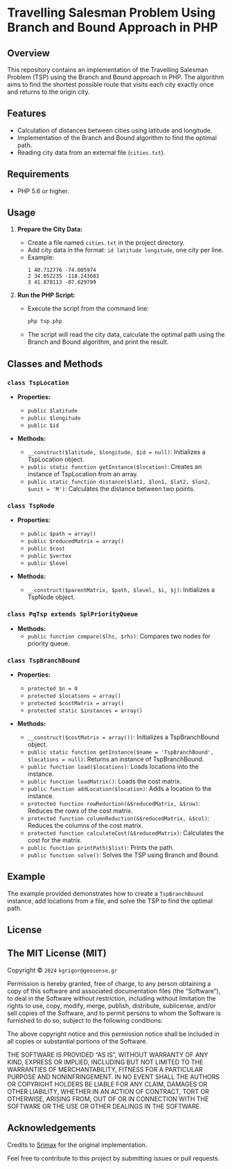 # Travelling Salesman Problem Using Branch and Bound Approach in PHP

## Overview

This repository contains an implementation of the Travelling Salesman Problem (TSP) using the Branch and Bound approach in PHP. The algorithm aims to find the shortest possible route that visits each city exactly once and returns to the origin city. 

## Features

- Calculation of distances between cities using latitude and longitude.
- Implementation of the Branch and Bound algorithm to find the optimal path.
- Reading city data from an external file (`cities.txt`).

## Requirements

- PHP 5.6 or higher.

## Usage

1. **Prepare the City Data:**
    - Create a file named `cities.txt` in the project directory.
    - Add city data in the format: `id latitude longitude`, one city per line.
    - Example:
      ```
      1 40.712776 -74.005974
      2 34.052235 -118.243683
      3 41.878113 -87.629799
      ```

2. **Run the PHP Script:**
    - Execute the script from the command line:
      ```sh
      php tsp.php
      ```
    - The script will read the city data, calculate the optimal path using the Branch and Bound algorithm, and print the result.

## Classes and Methods

### `class TspLocation`

- **Properties:**
  - `public $latitude`
  - `public $longitude`
  - `public $id`

- **Methods:**
  - `__construct($latitude, $longitude, $id = null)`: Initializes a TspLocation object.
  - `public static function getInstance($location)`: Creates an instance of TspLocation from an array.
  - `public static function distance($lat1, $lon1, $lat2, $lon2, $unit = 'M')`: Calculates the distance between two points.

### `class TspNode`

- **Properties:**
  - `public $path = array()`
  - `public $reducedMatrix = array()`
  - `public $cost`
  - `public $vertex`
  - `public $level`

- **Methods:**
  - `__construct($parentMatrix, $path, $level, $i, $j)`: Initializes a TspNode object.

### `class PqTsp extends SplPriorityQueue`

- **Methods:**
  - `public function compare($lhs, $rhs)`: Compares two nodes for priority queue.

### `class TspBranchBound`

- **Properties:**
  - `protected $n = 0`
  - `protected $locations = array()`
  - `protected $costMatrix = array()`
  - `protected static $instances = array()`

- **Methods:**
  - `__construct($costMatrix = array())`: Initializes a TspBranchBound object.
  - `public static function getInstance($name = 'TspBranchBound', $locations = null)`: Returns an instance of TspBranchBound.
  - `public function load($locations)`: Loads locations into the instance.
  - `public function loadMatrix()`: Loads the cost matrix.
  - `public function addLocation($location)`: Adds a location to the instance.
  - `protected function rowReduction(&$reducedMatrix, &$row)`: Reduces the rows of the cost matrix.
  - `protected function columnReduction(&$reducedMatrix, &$col)`: Reduces the columns of the cost matrix.
  - `protected function calculateCost(&$reducedMatrix)`: Calculates the cost for the matrix.
  - `public function printPath($list)`: Prints the path.
  - `public function solve()`: Solves the TSP using Branch and Bound.

## Example

The example provided demonstrates how to create a `TspBranchBound` instance, add locations from a file, and solve the TSP to find the optimal path.

## License

The MIT License (MIT)
---------------------

Copyright © `2024` `kgrigor@geosense.gr`

Permission is hereby granted, free of charge, to any person
obtaining a copy of this software and associated documentation
files (the “Software”), to deal in the Software without
restriction, including without limitation the rights to use,
copy, modify, merge, publish, distribute, sublicense, and/or sell
copies of the Software, and to permit persons to whom the
Software is furnished to do so, subject to the following
conditions:

The above copyright notice and this permission notice shall be
included in all copies or substantial portions of the Software.

THE SOFTWARE IS PROVIDED “AS IS”, WITHOUT WARRANTY OF ANY KIND,
EXPRESS OR IMPLIED, INCLUDING BUT NOT LIMITED TO THE WARRANTIES
OF MERCHANTABILITY, FITNESS FOR A PARTICULAR PURPOSE AND
NONINFRINGEMENT. IN NO EVENT SHALL THE AUTHORS OR COPYRIGHT
HOLDERS BE LIABLE FOR ANY CLAIM, DAMAGES OR OTHER LIABILITY,
WHETHER IN AN ACTION OF CONTRACT, TORT OR OTHERWISE, ARISING
FROM, OUT OF OR IN CONNECTION WITH THE SOFTWARE OR THE USE OR
OTHER DEALINGS IN THE SOFTWARE.

## Acknowledgements

Credits to [Srimax](http://www.srimax.com/index.php/travelling-salesman-problem-using-branch-bound-approach-php/) for the original implementation.

Feel free to contribute to this project by submitting issues or pull requests.

